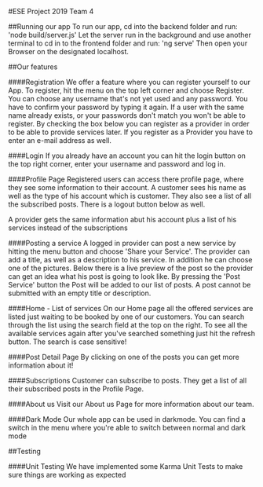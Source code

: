 #ESE Project 2019 Team 4

##Running our app
To run our app, cd into the backend folder and run: 'node build/server.js'
Let the server run in the background and use another terminal to cd in to the frontend  folder
and run: 'ng serve'
Then open your Browser on the designated localhost.

##Our features

####Registration
We offer a feature where you can register yourself to our App.
To register, hit the menu on the top left corner and choose Register.
You can choose any username that's not yet used and any password. You have
to confirm your password by typing it again.
If a user with the same name already exists, or your passwords don't match
you won't be able to register.
By checking the box below you can register as a provider in order
to be able to provide services later. If you register as a Provider
you have to enter an e-mail address as well.

####Login
If you already have an account you can hit the login button on the top
right corner, enter your username and password and log in.

####Profile Page
Registered users can access there profile page, where they see some
information to their account.
A customer sees his name as well as the type of his account which is customer.
They also see a list of all the subscribed posts.
There is a logout button below as well.

A provider gets the same information abut his account plus a list of his
services instead of the subscriptions

####Posting a service
A logged in provider can post a new service by hitting the menu button
and choose 'Share your Service'.
The provider can add a title, as well as a description to his service.
In addition he can choose one of the pictures.
Below there is a live preview of the post so the provider can
get an idea what his post is going to look like.
By pressing the 'Post Service' button the Post will be added
to our list of posts. A post cannot be submitted with an empty
title or description.

####Home - List of services
On our Home page all the offered services are listed just waiting to be booked
by one of our customers. You can search through the list using the
search field at the top on the right. To see all the available
services again after you've searched something just hit the refresh button.
The search is case sensitive!

####Post Detail Page
By clicking on one of the posts you can get more information about it!

####Subscriptions
Customer can subscribe to posts. They get a list of all their subscribed
posts in the Profile Page.

####About us
Visit our About us Page for more information about our team.

####Dark Mode
Our whole app can be used in darkmode. You can find a switch in
the menu where you're able to switch between normal and dark mode

##Testing

####Unit Testing
We have implemented some Karma Unit Tests to make sure things are
working as expected
